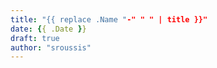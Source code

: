 ```yaml
---
title: "{{ replace .Name "-" " " | title }}"
date: {{ .Date }}
draft: true
author: "sroussis"
---
```

